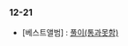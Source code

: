 ### 12-21
- [베스트앨범] :  [풀이(통과못함)](https://github.com/KaKaFE/Algorithm_practice/blob/master/album.js)